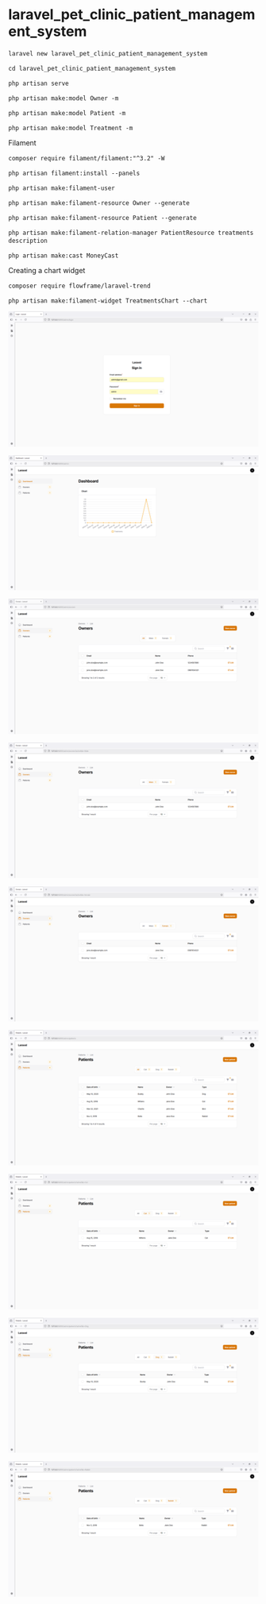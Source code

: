 # laravel_pet_clinic_patient_management_system

```
laravel new laravel_pet_clinic_patient_management_system
```

```
cd laravel_pet_clinic_patient_management_system
```

```
php artisan serve
```

```
php artisan make:model Owner -m
```

```
php artisan make:model Patient -m
```

```
php artisan make:model Treatment -m
```

Filament

```
composer require filament/filament:"^3.2" -W
``` 

```
php artisan filament:install --panels
```

```
php artisan make:filament-user
```

```
php artisan make:filament-resource Owner --generate
```

```
php artisan make:filament-resource Patient --generate
```


```
php artisan make:filament-relation-manager PatientResource treatments description
```

```
php artisan make:cast MoneyCast
```

Creating a chart widget

```
composer require flowframe/laravel-trend
```

```
php artisan make:filament-widget TreatmentsChart --chart
```
 
![Image](screenshot/1_login.PNG)

![Image](screenshot/2_dashboard.PNG)

![Image](screenshot/3_owners.PNG)

![Image](screenshot/4_owners.PNG)

![Image](screenshot/5_owners.PNG)

![Image](screenshot/6_patients.PNG)

![Image](screenshot/7_patients.PNG)

![Image](screenshot/8_patients.PNG)

![Image](screenshot/9_patients.PNG)